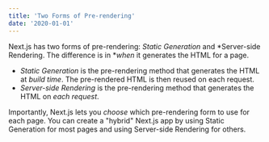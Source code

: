 ```yaml
---
title: 'Two Forms of Pre-rendering'
date: '2020-01-01'
---
```


Next.js has two forms of pre-rendering: *Static Generation* and *Server-side Rendering. The difference is in **when* it generates the HTML for a page.

- *Static Generation* is the pre-rendering method that generates the HTML at *build time*. The pre-rendered HTML is then reused on each request.
- *Server-side Rendering* is the pre-rendering method that generates the HTML on *each request*.

Importantly, Next.js lets you *choose* which pre-rendering form to use for each page. You can create a "hybrid" Next.js app by using Static Generation for most pages and using Server-side Rendering for others.